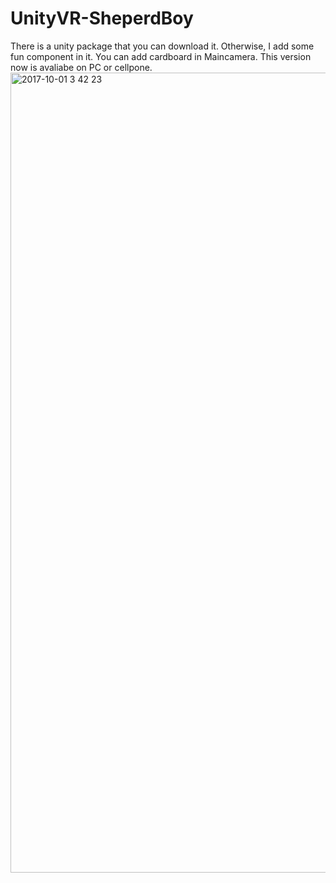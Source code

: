 # UnityVR-SheperdBoy
There is a unity package that you can download it. Otherwise, I add some fun component in it. You can add cardboard in Maincamera. This version now is avaliabe on PC or cellpone.
<img width="1280" alt="2017-10-01 3 42 23" src="https://user-images.githubusercontent.com/5801072/31052712-3df50226-a6bf-11e7-93d3-91262cb29def.png">
